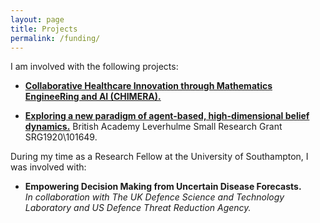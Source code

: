 ```yaml
---
layout: page
title: Projects
permalink: /funding/
---
```


I am involved with the following projects:

- [**Collaborative Healthcare Innovation through Mathematics EngineeRing and AI (CHIMERA).**][CHIMERA] 

- [**Exploring a new paradigm of agent-based, high-dimensional belief dynamics.**][ENP] British Academy Leverhulme Small Research Grant SRG1920\101649.


During my time as a Research Fellow at the University of Southampton, I was involved with:

- **Empowering Decision Making from Uncertain Disease Forecasts.**\
*In collaboration with The UK Defence Science and Technology Laboratory and US Defence Threat Reduction Agency.*

[ENP]: https://research.birmingham.ac.uk/portal/en/projects/exploring-a-new-paradigm-of-agentbased-highdimensional-belief-dynamics(2c7c10b9-db1d-41c9-8c48-5cac40b86b56).html

[CHIMERA]: https://www.ucl.ac.uk/chimera/